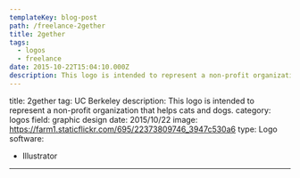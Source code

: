 ```yaml
---
templateKey: blog-post
path: /freelance-2gether
title: 2gether
tags:
  - logos
  - freelance
date: 2015-10-22T15:04:10.000Z
description: This logo is intended to represent a non-profit organization that helps cats and dogs.
---
```


title: 2gether
tag: UC Berkeley
description: This logo is intended to represent a non-profit organization that helps cats and dogs.
category: logos
field: graphic design
date: 2015/10/22
image: https://farm1.staticflickr.com/695/22373809746_3947c530a6
type: Logo
software:
- Illustrator
---
